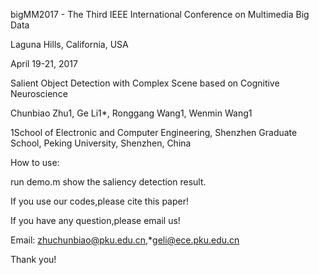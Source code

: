 bigMM2017 - The Third IEEE International Conference on Multimedia Big Data

Laguna Hills, California, USA  

April 19-21, 2017

Salient Object Detection with Complex Scene based on Cognitive Neuroscience

Chunbiao Zhu1, Ge Li1*, Ronggang Wang1, Wenmin Wang1

1School of Electronic and Computer Engineering, Shenzhen Graduate School, Peking University, Shenzhen, China

How to use:

run demo.m show the saliency detection result.

If you use our codes,please cite this paper!

If you have any question,please email us!

Email: zhuchunbiao@pku.edu.cn,*geli@ece.pku.edu.cn

Thank you!
